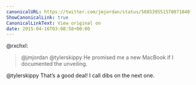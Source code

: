 ```yaml
---
canonicalURL: https://twitter.com/jmjordan/status/588539551578071040
ShowCanonicalLink: true
CanonicalLinkText: View original on
date: 2015-04-16T03:08:58+00:00
---
```

@rxchxl:

> @jmjordan @tylerskippy He promised me a new MacBook if I documented the unveiling.

@tylerskippy That’s a good deal! I call dibs on the next one.